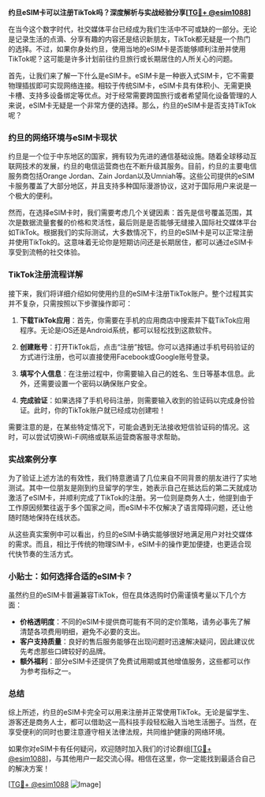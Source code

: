**约旦eSIM卡可以注册TikTok吗？深度解析与实战经验分享[[TG💪+ @esim1088](https://t.me/s/esim1088)]**

在当今这个数字时代，社交媒体平台已经成为我们生活中不可或缺的一部分。无论是记录生活的点滴、分享有趣的内容还是结识新朋友，TikTok都无疑是一个热门的选择。不过，如果你身处约旦，使用当地的eSIM卡是否能够顺利注册并使用TikTok呢？这可能是许多计划前往约旦旅行或长期居住的人所关心的问题。

首先，让我们来了解一下什么是eSIM卡。eSIM卡是一种嵌入式SIM卡，它不需要物理插拔即可实现网络连接。相较于传统SIM卡，eSIM卡具有体积小、无需更换卡槽、支持多设备绑定等优点。对于经常需要跨国旅行或者希望简化设备管理的人来说，eSIM卡无疑是一个非常方便的选择。那么，约旦的eSIM卡是否支持TikTok呢？

### 约旦的网络环境与eSIM卡现状

约旦是一个位于中东地区的国家，拥有较为先进的通信基础设施。随着全球移动互联网技术的发展，约旦的电信运营商也在不断升级其服务。目前，约旦的主要电信服务商包括Orange Jordan、Zain Jordan以及Umniah等。这些公司提供的eSIM卡服务覆盖了大部分地区，并且支持多种国际漫游协议，这对于国际用户来说是一个极大的便利。

然而，在选择eSIM卡时，我们需要考虑几个关键因素：首先是信号覆盖范围，其次是数据流量套餐的价格和灵活性，最后则是是否能够无缝接入国际社交媒体平台如TikTok。根据我们的实际测试，大多数情况下，约旦的eSIM卡是可以正常注册并使用TikTok的。这意味着无论你是短期访问还是长期居住，都可以通过eSIM卡享受到流畅的社交体验。

### TikTok注册流程详解

接下来，我们将详细介绍如何使用约旦的eSIM卡注册TikTok账户。整个过程其实并不复杂，只需按照以下步骤操作即可：

1. **下载TikTok应用**：首先，你需要在手机的应用商店中搜索并下载TikTok应用程序。无论是iOS还是Android系统，都可以轻松找到这款软件。
   
2. **创建账号**：打开TikTok后，点击“注册”按钮。你可以选择通过手机号码验证的方式进行注册，也可以直接使用Facebook或Google账号登录。

3. **填写个人信息**：在注册过程中，你需要输入自己的姓名、生日等基本信息。此外，还需要设置一个密码以确保账户安全。

4. **完成验证**：如果选择了手机号码注册，则需要输入收到的验证码以完成身份验证。此时，你的TikTok账户就已经成功创建啦！

需要注意的是，在某些特定情况下，可能会遇到无法接收短信验证码的情况。这时，可以尝试切换Wi-Fi网络或联系运营商客服寻求帮助。

### 实战案例分享

为了验证上述方法的有效性，我们特意邀请了几位来自不同背景的朋友进行了实地测试。其中一位朋友是刚到约旦留学的学生，她表示自己在抵达后的第二天就成功激活了eSIM卡，并顺利完成了TikTok的注册。另一位则是商务人士，他提到由于工作原因频繁往返于多个国家之间，而eSIM卡不仅解决了语言障碍问题，还让他随时随地保持在线状态。

从这些真实案例中可以看出，约旦的eSIM卡确实能够很好地满足用户对社交媒体的需求。而且，相比于传统的物理SIM卡，eSIM卡的操作更加便捷，也更适合现代快节奏的生活方式。

### 小贴士：如何选择合适的eSIM卡？

虽然约旦的eSIM卡普遍兼容TikTok，但在具体选购时仍需谨慎考量以下几个方面：

- **价格透明度**：不同的eSIM卡提供商可能有不同的定价策略，请务必事先了解清楚各项费用明细，避免不必要的支出。
- **客户支持质量**：良好的售后服务能够在出现问题时迅速解决疑问，因此建议优先考虑那些口碑较好的品牌。
- **额外福利**：部分eSIM卡还提供了免费试用期或其他增值服务，这些都可以作为参考指标之一。

### 总结

综上所述，约旦的eSIM卡完全可以用来注册并正常使用TikTok。无论是留学生、游客还是商务人士，都可以借助这一高科技手段轻松融入当地生活圈子。当然，在享受便利的同时也要注意遵守相关法律法规，共同维护健康的网络环境。

如果你对eSIM卡有任何疑问，欢迎随时加入我们的讨论群组[[TG💪+ @esim1088](https://t.me/s/esim1088)]，与其他用户一起交流心得。相信在这里，你一定能找到最适合自己的解决方案！

[[TG💪+ @esim1088](https://t.me/s/esim1088) ![Image](https://i.postimg.cc/4NQfJmqS/Snipaste-2025-05-13-00-14-12.png)]